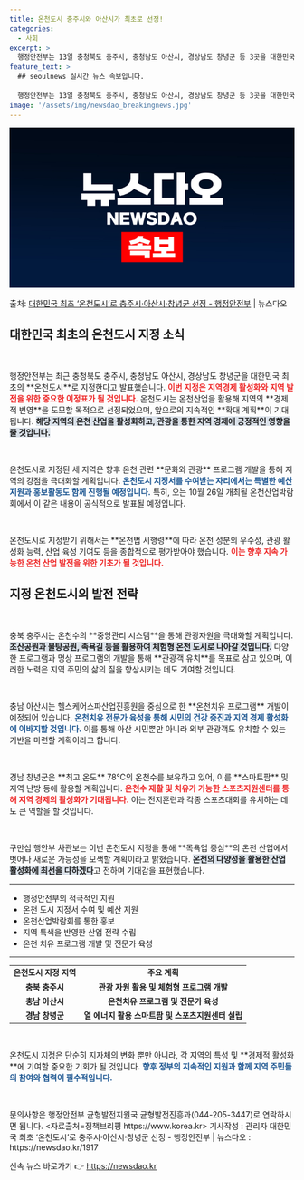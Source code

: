 ```yaml
---
title: 온천도시 충주시와 아산시가 최초로 선정!
categories:
  - 사회
excerpt: >
  행정안전부는 13일 충청북도 충주시, 충청남도 아산시, 경상남도 창녕군 등 3곳을 대한민국 최초의 온천도시로…
feature_text: >
  ## seoulnews 실시간 뉴스 속보입니다.

  행정안전부는 13일 충청북도 충주시, 충청남도 아산시, 경상남도 창녕군 등 3곳을 대한민국 최초의 온천도시로…
image: '/assets/img/newsdao_breakingnews.jpg'
---
```


![뉴스다오 속보](/assets/img/newsdao_breakingnews.jpg)

<p>출처: <a href="https://newsdao.kr/1917" rel="dofollow">대한민국 최초 ‘온천도시’로 충주시·아산시·창녕군 선정 - 행정안전부</a> | 뉴스다오</p>

<h2 data-ke-size="size26">대한민국 최초의 온천도시 지정 소식</h2>

<p data-ke-size="size16">&nbsp;</p>  
행정안전부는 최근 충청북도 충주시, 충청남도 아산시, 경상남도 창녕군을 대한민국 최초의 **온천도시**로 지정한다고 발표했습니다. <b><span style="color: #ee2323;">이번 지정은 지역경제 활성화와 지역 발전을 위한 중요한 이정표가 될 것입니다.</span></b> 온천도시는 온천산업을 활용해 지역의 **경제적 번영**을 도모할 목적으로 선정되었으며, 앞으로의 지속적인 **확대 계획**이 기대됩니다. <b><span style="background-color: #21538527;">해당 지역의 온천 산업을 활성화하고, 관광을 통한 지역 경제에 긍정적인 영향을 줄 것입니다.</span></b>

<p data-ke-size="size16">&nbsp;</p>  
온천도시로 지정된 세 지역은 향후 온천 관련 **문화와 관광** 프로그램 개발을 통해 지역의 강점을 극대화할 계획입니다. <b><span style="color: #1a5490;">온천도시 지정서를 수여받는 자리에서는 특별한 예산 지원과 홍보활동도 함께 진행될 예정입니다.</span></b> 특히, 오는 10월 26일 개최될 온천산업박람회에서 이 같은 내용이 공식적으로 발표될 예정입니다.

<p data-ke-size="size16">&nbsp;</p>  
온천도시로 지정받기 위해서는 **온천법 시행령**에 따라 온천 성분의 우수성, 관광 활성화 능력, 산업 육성 기여도 등을 종합적으로 평가받아야 했습니다. <b><span style="color: #ee2323;">이는 향후 지속 가능한 온천 산업 발전을 위한 기초가 될 것입니다.</span></b>

<h2 data-ke-size="size26">지정 온천도시의 발전 전략</h2>

<p data-ke-size="size16">&nbsp;</p>  
충북 충주시는 온천수의 **중앙관리 시스템**을 통해 관광자원을 극대화할 계획입니다. <b><span style="background-color: #21538527;">조산공원과 물탕공원, 족욕길 등을 활용하여 체험형 온천 도시로 나아갈 것입니다.</span></b> 다양한 프로그램과 명상 프로그램의 개발을 통해 **관광객 유치**를 목표로 삼고 있으며, 이러한 노력은 지역 주민의 삶의 질을 향상시키는 데도 기여할 것입니다.

<p data-ke-size="size16">&nbsp;</p>  
충남 아산시는 헬스케어스파산업진흥원을 중심으로 한 **온천치유 프로그램** 개발이 예정되어 있습니다. <b><span style="color: #1a5490;">온천치유 전문가 육성을 통해 시민의 건강 증진과 지역 경제 활성화에 이바지할 것입니다.</span></b> 이를 통해 아산 시민뿐만 아니라 외부 관광객도 유치할 수 있는 기반을 마련할 계획이라고 합니다.

<p data-ke-size="size16">&nbsp;</p>  
경남 창녕군은 **최고 온도** 78℃의 온천수를 보유하고 있어, 이를 **스마트팜** 및 지역 난방 등에 활용할 계획입니다. <b><span style="color: #ee2323;">온천수 재활 및 치유가 가능한 스포츠지원센터를 통해 지역 경제의 활성화가 기대됩니다.</span></b> 이는 전지훈련과 각종 스포츠대회를 유치하는 데도 큰 역할을 할 것입니다.

<p data-ke-size="size16">&nbsp;</p>  
구만섭 행안부 차관보는 이번 온천도시 지정을 통해 **목욕업 중심**의 온천 산업에서 벗어나 새로운 가능성을 모색할 계획이라고 밝혔습니다. <b><span style="background-color: #21538527;">온천의 다양성을 활용한 산업 활성화에 최선을 다하겠다</span></b>고 전하며 기대감을 표현했습니다.

<hr>  
<ul>  
<li>행정안전부의 적극적인 지원</li>  
<li>온천 도시 지정서 수여 및 예산 지원</li>  
<li>온천산업박람회를 통한 홍보</li>  
<li>지역 특색을 반영한 산업 전략 수립</li>  
<li>온천 치유 프로그램 개발 및 전문가 육성</li>  
</ul>  

<hr>  
<table style="width:100%; border-collapse:collapse;">  
<tr>  
<td style="text-align: center; height: 17px;"><b>온천도시 지정 지역</b></td>  
<td style="text-align: center; height: 17px;"><b>주요 계획</b></td>  
</tr>  
<tr>  
<td style="text-align: center; height: 17px;"><b>충북 충주시</b></td>  
<td style="text-align: center; height: 17px;"><b>관광 자원 활용 및 체험형 프로그램 개발</b></td>  
</tr>  
<tr>  
<td style="text-align: center; height: 17px;"><b>충남 아산시</b></td>  
<td style="text-align: center; height: 17px;"><b>온천치유 프로그램 및 전문가 육성</b></td>  
</tr>  
<tr>  
<td style="text-align: center; height: 17px;"><b>경남 창녕군</b></td>  
<td style="text-align: center; height: 17px;"><b>열 에너지 활용 스마트팜 및 스포츠지원센터 설립</b></td>  
</tr>  
</table>

<p data-ke-size="size16">&nbsp;</p>  
온천도시 지정은 단순히 지자체의 변화 뿐만 아니라, 각 지역의 특성 및 **경제적 활성화**에 기여할 중요한 기회가 될 것입니다. <b><span style="color: #1a5490;">향후 정부의 지속적인 지원과 함께 지역 주민들의 참여와 협력이 필수적입니다.</span></b> 

<p data-ke-size="size16">&nbsp;</p>  
문의사항은 행정안전부 균형발전지원국 균형발전진흥과(044-205-3447)로 연락하시면 됩니다.  
<자료출처=정책브리핑 https://www.korea.kr>  
기사작성 : 관리자  
대한민국 최초 ‘온천도시’로 충주시·아산시·창녕군 선정 - 행정안전부 | 뉴스다오  : https://newsdao.kr/1917 

신속 뉴스 바로가기 👉 <a href="https://newsdao.kr" rel="dofollow">https://newsdao.kr</a>



